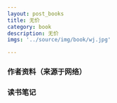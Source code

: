 ```yaml
---
layout: post_books
title: 无价
category: book
description: 无价
imgs: '../source/img/book/wj.jpg'

---
```

### 作者资料（来源于网络）


### 读书笔记
 